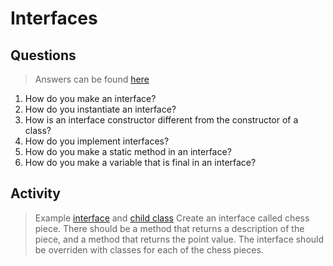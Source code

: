 # Interfaces
## Questions
> Answers can be found [here](https://github.com/Team694/newbie-ed-2019/tree/master/activities/Interfaces.md)
1. How do you make an interface?
2. How do you instantiate an interface?
3. How is an interface constructor different from the constructor of a class?
4. How do you implement interfaces?
5. How do you make a static method in an interface?
6. How do you make a variable that is final in an interface?


## Activity
> Example [interface](https://github.com/Team694/newbie-ed-2019/tree/master/examples/ChessPiece.java) and [child class](https://github.com/Team694/newbie-ed-2019/tree/master/examples/Queen.java)
Create an interface called chess piece. There should be a method that returns a description of the piece, and a method that returns the point value. The interface should be overriden with classes for each of the chess pieces.


